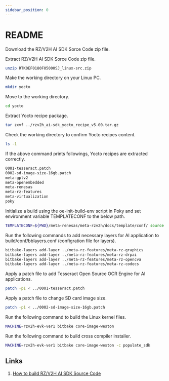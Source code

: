 ```yaml
---
sidebar_position: 0
---
```


# README

Download the RZ/V2H AI SDK Sorce Code zip file.

Extract RZ/V2H AI SDK Sorce Code zip file.

```bash
unzip RTK0EF0180F05000SJ_linux-src.zip
```

Make the working directory on your Linux PC.

```bash
mkdir yocto
```

Move to the working directory.

```bash
cd yocto
```

Extract Yocto recipe package.

```bash
tar zxvf ../rzv2h_ai-sdk_yocto_recipe_v5.00.tar.gz
```

Check the working directory to confirm Yocto recipes content.

```bash
ls -1
```

If the above command prints followings, Yocto recipes are extracted correctly.

```bash
0001-tesseract.patch
0002-sd-image-size-16gb.patch
meta-gplv2
meta-openembedded
meta-renesas
meta-rz-features
meta-virtualization
poky
```

Initialize a build using the oe-init-build-env script in Poky and set environment variable TEMPLATECONF to the below path.

```bash
TEMPLATECONF=${PWD}/meta-renesas/meta-rzv2h/docs/template/conf/ source poky/oe-init-build-env
```

Run the following commands to add necessary layers for AI application to build/conf/bblayers.conf (configration file for layers).

```bash
bitbake-layers add-layer ../meta-rz-features/meta-rz-graphics
bitbake-layers add-layer ../meta-rz-features/meta-rz-drpai
bitbake-layers add-layer ../meta-rz-features/meta-rz-opencva
bitbake-layers add-layer ../meta-rz-features/meta-rz-codecs
```

Apply a patch file to add Tesseract Open Source OCR Engine for AI applications.

```bash
patch -p1 < ../0001-tesseract.patch
```

Apply a patch file to change SD card image size.

```bash
patch -p1 < ../0002-sd-image-size-16gb.patch
```

Run the following command to build the Linux kernel files.

```bash
MACHINE=rzv2h-evk-ver1 bitbake core-image-weston
```

Run the following command to build cross compiler installer.

```bash
MACHINE=rzv2h-evk-ver1 bitbake core-image-weston -c populate_sdk
```

## Links

1. [How to build RZ/V2H AI SDK Source Code](https://renesas-rz.github.io/rzv_ai_sdk/5.00/howto_build_aisdk_v2h.html)
